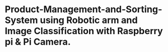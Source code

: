 # Product-Management-and-Sorting-System using Robotic arm and Image Classification with Raspberry pi & Pi Camera.
